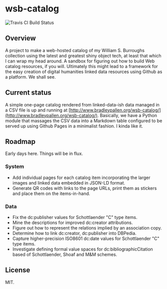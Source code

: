 # wsb-catalog

![Travis CI Build Status](https://travis-ci.org/bradleypallen/wsb-catalog.svg?branch=master)

## Overview

A project to make a web-hosted catalog of my William S. Burroughs collection using the latest and greatest shiny object tech, at least that which I can wrap my head around. A sandbox for figuring out how to build Web catalog resources, if you will. Ultimately this might lead to a framework for the easy creation of digital humanities linked data resources using Github as a platform. We shall see.

## Current status

A simple one-page catalog rendered from linked-data-ish data managed in a CSV file is up and running at [http://www.bradleypallen.org/wsb-catalog/](http://www.bradleypallen.org/wsb-catalog/). Basically, we have a Python module that massages the CSV data into a Markdown table configured to be served up using Github Pages in a minimalist fashion. I kinda like it.

## Roadmap

Early days here. Things will be in flux.

### System

* Add individual pages for each catalog item incorporating the larger images and linked data embedded in JSON-LD format. 
* Generate QR codes with links to the page URLs, print them as stickers and place them on the items-in-hand.

### Data

* Fix the dc:publisher values for Schottlaender "C" type items.
* Mine the descriptions for improved dc:creator attributions.
* Figure out how to represent the relations implied by an association copy.
* Determine how to link dc:creator, dc:publisher into DBPedia.
* Capture higher-precision ISO8601 dc:date values for Schottlaender "C" type items.
* Investigate defining formal value spaces for dc:bibliographicCitation based of Schottlaender, Shoaf and M&M schemes.

## License
MIT.

